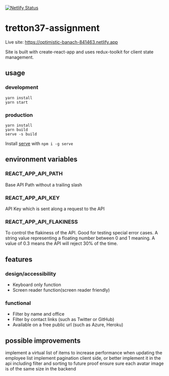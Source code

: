 [![Netlify Status](https://api.netlify.com/api/v1/badges/2a0d2d76-7544-4b31-83ed-d153e30a8afd/deploy-status)](https://app.netlify.com/sites/optimistic-banach-841463/deploys)

# tretton37-assignment

Live site: https://optimistic-banach-841463.netlify.app

Site is built with create-react-app and uses redux-toolkit for client state management.

## usage

### development

```
yarn install
yarn start
```

### production

```
yarn install
yarn build
serve -s build
```

Install [serve](https://www.npmjs.com/package/serve) with `npm i -g serve`

## environment variables

### REACT_APP_API_PATH

Base API Path without a trailing slash

### REACT_APP_API_KEY

API Key which is sent along a request to the API

### REACT_APP_API_FLAKINESS

To control the flakiness of the API. Good for testing special error cases.
A string value representing a floating number between 0 and 1 meaning. A value of 0.3 means the API will reject 30% of the time.

## features

### design/accessibility

- Keyboard only function
- Screen reader function(screen reader friendly)

### functional

- Filter by name and office
- Filter by contact links (such as Twitter or GitHub)
- Available on a free public url (such as Azure, Heroku)

## possible improvements

implement a virtual list of items to increase performance when updating the employee list
implement pagination client side, or better implement it in the api including filter and sorting to future proof
ensure sure each avatar image is of the same size in the backend
